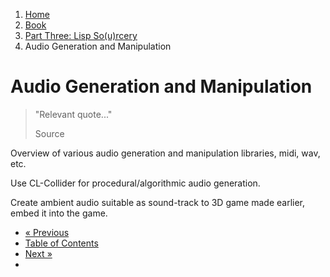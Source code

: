 <ol class="breadcrumb">
  <li><a href="/">Home</a></li>
  <li><a href="/book/">Book</a></li>
  <li><a href="/book/3-0-0-overview/">Part Three: Lisp So(u)rcery</a></li>
  <li class="active">Audio Generation and Manipulation</li>
</ol>

# Audio Generation and Manipulation

> "Relevant quote..."
> <footer>Source</footer>

Overview of various audio generation and manipulation libraries, midi, wav, etc.

Use CL-Collider for procedural/algorithmic audio generation.

Create ambient audio suitable as sound-track to 3D game made earlier, embed it into the game.

<ul class="pager">
  <li class="previous"><a href="/book/3-07-0-gaming/">&laquo; Previous</a></li>
  <li><a href="/book/">Table of Contents</a></li>
  <li class="next"><a href="/book/3-09-0-data/">Next &raquo;</a><li>
</ul>
